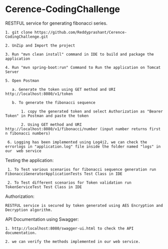 # Cerence-CodingChallenge


RESTFUL service for generating fibonacci series.

    1. git clone https://github.com/Reddyprashant/Cerence-CodingChallenge.git
    
    2. UnZip and Import the project
    
    3. Run "mvn clean install" command in IDE to build and package the application
    
    4. Run "mvn spring-boot:run" Command to Run the application on Tomcat Server

    5. Open Postman

       a. Generate the token using GET method and URI http://localhost:8080/v1/token
   
       b. To generate the fibonacci sequence 
   
           1. copy the generated token and select Authorization as "Bearer Token" in Postman and paste the token
       
           2. Using GET method and URI http://localhost:8080/v1/fibonacci/number (input number returns first n fibonacci numbers)
           
     6. Logging has been implemented using Log4j2, we can check the errorlogs in "application.log" file inside the folder named "logs" in our  web service
     
Testing the application:

     1. To Test various scenarios for fibonacci sequence generation run FibonacciGeneratorApplicationTests Test Class in IDE

     2. To Test different scenarios for Token validation run TokenServiceTest Test Class in IDE
    
Authorization:

    RESTFUL service is secured by token generated using AES Encryption and Decryption algorithm.


API Documentation using Swagger:

    1. http://localhost:8080/swagger-ui.html to check the API documentation.
    
    2. we can verify the methods implemented in our web service. 


